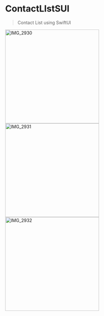 # ContactLIstSUI

>Contact List using SwiftUI

<img width="300" alt="IMG_2930" src="https://user-images.githubusercontent.com/107477990/196709696-fab95cec-fab8-4e9c-87f0-6be46025b377.PNG"> <img width="300" alt="IMG_2931" src="https://user-images.githubusercontent.com/107477990/196709723-de4ca945-b051-49db-b767-29429e39fa58.PNG"> <img width="300" alt="IMG_2932" src="https://user-images.githubusercontent.com/107477990/196709742-a96254ee-c2ef-46c8-9b88-10d150da5d69.PNG">
